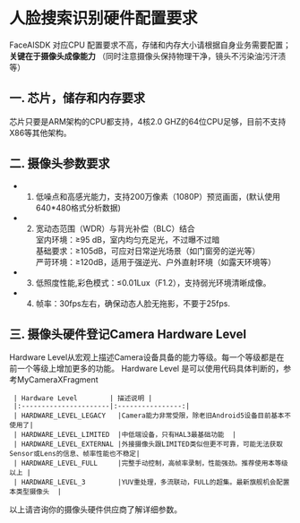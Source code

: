 # 人脸搜索识别硬件配置要求
 FaceAISDK 对应CPU 配置要求不高，存储和内存大小请根据自身业务需要配置；  
 **关键在于摄像头成像能力** （同时注意摄像头保持物理干净，镜头不污染油污汗渍等）

## 一. 芯片，储存和内存要求
 芯片只要是ARM架构的CPU都支持，4核2.0 GHZ的64位CPU足够，目前不支持X86等其他架构。

## 二. 摄像头参数要求

- 1. 低噪点和高感光能力，支持200万像素（1080P）预览画面，(默认使用640*480格式分析数据)

- 2. 宽动态范围（WDR）与背光补偿（BLC）结合  
     室内环境：≥95 dB，室内均匀充足光，不过曝不过暗  
     基础要求：≥105dB，可应对日常逆光场景（如门窗旁的逆光等）    
     严苛环境：≥120dB，适用于强逆光、户外直射环境（如露天环境等）    

- 3. 低照度性能,彩色模式：≤0.01Lux（F1.2），支持弱光环境清晰成像。  
- 4. 帧率：30fps左右，确保动态人脸无拖影，不要于25fps.  

## 三. 摄像头硬件登记Camera Hardware Level
   Hardware Level从宏观上描述Camera设备具备的能力等级。每一个等级都是在前一个等级上增加更多的功能。
   Hardware Level 是可以使用代码具体判断的，参考MyCameraXFragment  
 
     | Hardware Level        | 描述说明 |
     |:----------------------|:----------------:|
     | HARDWARE_LEVEL_LEGACY   |Camera能力非常受限，除老旧Android5设备目前基本不使用了| 
     | HARDWARE_LEVEL_LIMITED  |中低端设备，只有HAL3最基础功能  |
     | HARDWARE_LEVEL_EXTERNAL |外接摄像头跟LIMITED类似但更不可靠，可能无法获取Sensor或Lens的信息、帧率性能也不稳定|
     | HARDWARE_LEVEL_FULL     |完整手动控制，高帧率录制，性能强劲。推荐使用本等级以上 | 
     | HARDWARE_LEVEL_3        |YUV重处理，多流联动，FULL的超集。最新旗舰机会配置本类型摄像头  | 
  


以上请咨询你的摄像头硬件供应商了解详细参数。